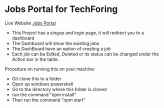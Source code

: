 # Jobs Portal for TechForing

Live Website [Jobs Portal](https://techforingjobsportal.web.app/)

* This Project has a singup and login page, it will redirect you to a dashboard
* The Dashboard will show the existing jobs 
* The DashBoard have an option of creating a job
* Each job can be Edited, Deleted or its status can be changed under the Action bar in the table.


Procedure on running this on your machine:
* Git clone this to a folder
* Open up windows powershell
* Go to the directory where this folder is cloned
* run the command "npm install"
* Then run the command "npm start"